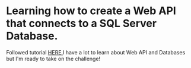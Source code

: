 <h1> Learning how to create a Web API that connects to a SQL Server Database. </h1>
Followed tutorial <a href="https://www.youtube.com/watch?v=Fbf_ua2t6v4"> HERE </a>
I have a lot to learn about Web API and Databases but I'm ready to take on the challenge!
